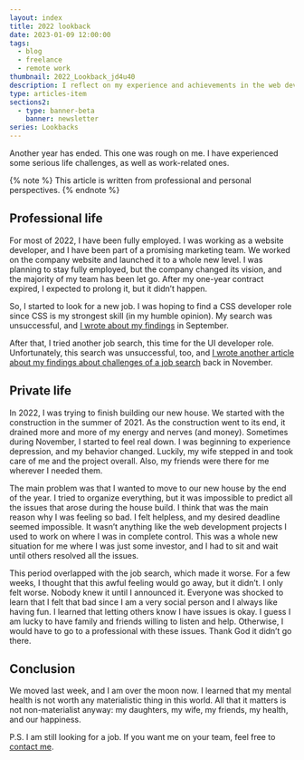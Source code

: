 ```yaml
---
layout: index
title: 2022 lookback
date: 2023-01-09 12:00:00
tags:
  - blog
  - freelance
  - remote work
thumbnail: 2022_Lookback_jd4u40
description: I reflect on my experience and achievements in the web development industry in 2022. Read my insights on the latest trends and technologies in the field.
type: articles-item
sections2:
  - type: banner-beta
    banner: newsletter
series: Lookbacks
---
```


Another year has ended. This one was rough on me. I have experienced some serious life challenges, as well as work-related ones.

{% note %}
This article is written from professional and personal perspectives.
{% endnote %}

## Professional life

For most of 2022, I have been fully employed. I was working as a website developer, and I have been part of a promising marketing team. We worked on the company website and launched it to a whole new level. I was planning to stay fully employed, but the company changed its vision, and the majority of my team has been let go. After my one-year contract expired, I expected to prolong it, but it didn’t happen.

So, I started to look for a new job. I was hoping to find a CSS developer role since CSS is my strongest skill (in my humble opinion). My search was unsuccessful, and [I wrote about my findings](/articles/in-search-of-a-css-developer-job/) in September.

After that, I tried another job search, this time for the UI developer role. Unfortunately, this search was unsuccessful, too, and [I wrote another article about my findings about challenges of a job search](/articles/in-search-of-a-frontend-ui-developer-job/) back in November.

## Private life

In 2022, I was trying to finish building our new house. We started with the construction in the summer of 2021. As the construction went to its end, it drained more and more of my energy and nerves (and money). Sometimes during November, I started to feel real down. I was beginning to experience depression, and my behavior changed. Luckily, my wife stepped in and took care of me and the project overall. Also, my friends were there for me wherever I needed them.

The main problem was that I wanted to move to our new house by the end of the year. I tried to organize everything, but it was impossible to predict all the issues that arose during the house build. I think that was the main reason why I was feeling so bad. I felt helpless, and my desired deadline seemed impossible. It wasn’t anything like the web development projects I used to work on where I was in complete control. This was a whole new situation for me where I was just some investor, and I had to sit and wait until others resolved all the issues.

This period overlapped with the job search, which made it worse. For a few weeks, I thought that this awful feeling would go away, but it didn’t. I only felt worse. Nobody knew it until I announced it. Everyone was shocked to learn that I felt that bad since I am a very social person and I always like having fun. I learned that letting others know I have issues is okay. I guess I am lucky to have family and friends willing to listen and help. Otherwise, I would have to go to a professional with these issues. Thank God it didn’t go there.

## Conclusion

We moved last week, and I am over the moon now. I learned that my mental health is not worth any materialistic thing in this world. All that it matters is not non-materialist anyway: my daughters, my wife, my friends, my health, and our happiness.

P.S. I am still looking for a job. If you want me on your team, feel free to [contact me](/contact/).
